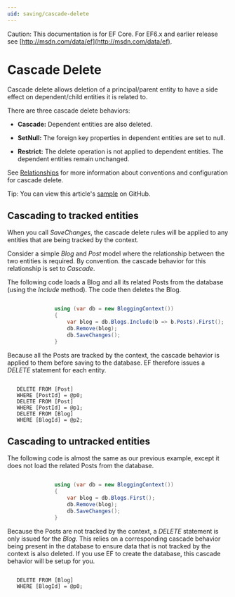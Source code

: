 ```yaml
---
uid: saving/cascade-delete
---
```

Caution: This documentation is for EF Core. For EF6.x and earlier release see [http://msdn.com/data/ef](http://msdn.com/data/ef).

  # Cascade Delete

Cascade delete allows deletion of a principal/parent entity to have a side effect on dependent/child entities it is related to.

There are three cascade delete behaviors:
   * **Cascade:** Dependent entities are also deleted.

   * **SetNull:** The foreign key properties in dependent entities are set to null.

   * **Restrict:** The delete operation is not applied to dependent entities. The dependent entities remain unchanged.

See [Relationships](../modeling/relationships.md) for more information about conventions and configuration for cascade delete.

Tip: You can view this article's [sample](https://github.com/aspnet/EntityFramework.Docs/tree/master/samples/Saving/Saving/CascadeDelete/) on GitHub.

  ## Cascading to tracked entities

When you call *SaveChanges*, the cascade delete rules will be applied to any entities that are being tracked by the context.

Consider a simple *Blog* and *Post* model where the relationship between the two entities is required. By convention. the cascade behavior for this relationship is set to *Cascade*.

The following code loads a Blog and all its related Posts from the database (using the *Include* method). The code then deletes the Blog.

<!-- literal_block"language": "csharp", "source": "/Users/shirhatti/src/EntityFramework.Docs/docs/saving/Saving/Saving/CascadeDelete/Sample.cs", "xml:space": "preserve", "classes  "backrefs  "names  "dupnames  "ids  "linenos": true -->

````c#

               using (var db = new BloggingContext())
               {
                   var blog = db.Blogs.Include(b => b.Posts).First();
                   db.Remove(blog);
                   db.SaveChanges();
               }

   ````

Because all the Posts are tracked by the context, the cascade behavior is applied to them before saving to the database. EF therefore issues a  *DELETE* statement for each entity.

<!-- literal_block"xml:space": "preserve", "classes  "backrefs  "names  "dupnames   -->

````

   DELETE FROM [Post]
   WHERE [PostId] = @p0;
   DELETE FROM [Post]
   WHERE [PostId] = @p1;
   DELETE FROM [Blog]
   WHERE [BlogId] = @p2;
   ````

  ## Cascading to untracked entities

The following code is almost the same as our previous example, except it does not load the related Posts from the database.

<!-- literal_block"language": "csharp", "source": "/Users/shirhatti/src/EntityFramework.Docs/docs/saving/Saving/Saving/CascadeDelete/Sample.cs", "xml:space": "preserve", "classes  "backrefs  "names  "dupnames  "ids  "linenos": true -->

````c#

               using (var db = new BloggingContext())
               {
                   var blog = db.Blogs.First();
                   db.Remove(blog);
                   db.SaveChanges();
               }

   ````

Because the Posts are not tracked by the context, a *DELETE* statement is only issued for the *Blog*. This relies on a corresponding cascade behavior being present in the database to ensure data that is not tracked by the context is also deleted. If you use EF to create the database, this cascade behavior will be setup for you.

<!-- literal_block"xml:space": "preserve", "classes  "backrefs  "names  "dupnames   -->

````

   DELETE FROM [Blog]
   WHERE [BlogId] = @p0;
   ````
